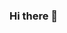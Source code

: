 ### Hi there 👋

<!--
**ThorOnTheRocks/ThorOnTheRocks** is a ✨ _special_ ✨ repository because its `README.md` (this file) appears on your GitHub profile.
<h1 align="center">Hi 👋, I'm Gianluca</h1>
<h3 align="center">A passionate frontend developer from Italy, currently living in Lisbon</h3>

<h1 align="center">Hi 👋, I'm Gianluca</h1>
<h3 align="center">A passionate frontend developer from Italy, currently living in Lisbon</h3>

- 🌱 I’m currently learning **React, Typescript**

- 💬 Ask me about **anything, but love**

- 📫 How to reach me **gianluca.galota@gmail.com**

<h3 align="left">Connect with me:</h3>
<p align="left">
<a href="https://twitter.com/gianlucagalota" target="blank"><img align="center" src="https://raw.githubusercontent.com/rahuldkjain/github-profile-readme-generator/neutral-icons/src/images/icons/Social/twitter.svg" alt="gianlucagalota" height="30" width="40" /></a>
<a href="https://linkedin.com/in/https://www.linkedin.com/in/gianluca-galota/" target="blank"><img align="center" src="https://raw.githubusercontent.com/rahuldkjain/github-profile-readme-generator/neutral-icons/src/images/icons/Social/linked-in-alt.svg" alt="https://www.linkedin.com/in/gianluca-galota/" height="30" width="40" /></a>
<a href="https://fb.com/gianluca.galota.1" target="blank"><img align="center" src="https://raw.githubusercontent.com/rahuldkjain/github-profile-readme-generator/neutral-icons/src/images/icons/Social/facebook.svg" alt="gianluca.galota.1" height="30" width="40" /></a>
</p>
